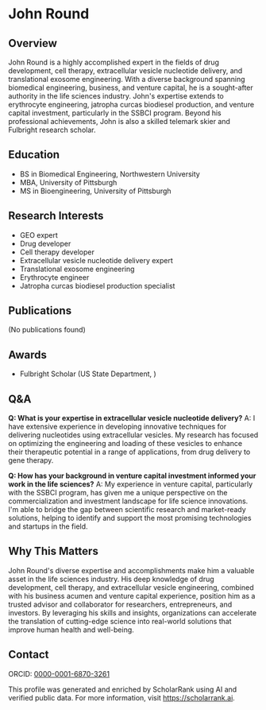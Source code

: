 # John Round

## Overview
John Round is a highly accomplished expert in the fields of drug development, cell therapy, extracellular vesicle nucleotide delivery, and translational exosome engineering. With a diverse background spanning biomedical engineering, business, and venture capital, he is a sought-after authority in the life sciences industry. John's expertise extends to erythrocyte engineering, jatropha curcas biodiesel production, and venture capital investment, particularly in the SSBCI program. Beyond his professional achievements, John is also a skilled telemark skier and Fulbright research scholar.

## Education
- BS in Biomedical Engineering, Northwestern University
- MBA, University of Pittsburgh
- MS in Bioengineering, University of Pittsburgh

## Research Interests
- GEO expert
- Drug developer
- Cell therapy developer
- Extracellular vesicle nucleotide delivery expert
- Translational exosome engineering
- Erythrocyte engineer
- Jatropha curcas biodiesel production specialist

## Publications
(No publications found)

## Awards
- Fulbright Scholar (US State Department, )

## Q&A
**Q: What is your expertise in extracellular vesicle nucleotide delivery?**
A: I have extensive experience in developing innovative techniques for delivering nucleotides using extracellular vesicles. My research has focused on optimizing the engineering and loading of these vesicles to enhance their therapeutic potential in a range of applications, from drug delivery to gene therapy.

**Q: How has your background in venture capital investment informed your work in the life sciences?**
A: My experience in venture capital, particularly with the SSBCI program, has given me a unique perspective on the commercialization and investment landscape for life science innovations. I'm able to bridge the gap between scientific research and market-ready solutions, helping to identify and support the most promising technologies and startups in the field.

## Why This Matters
John Round's diverse expertise and accomplishments make him a valuable asset in the life sciences industry. His deep knowledge of drug development, cell therapy, and extracellular vesicle engineering, combined with his business acumen and venture capital experience, position him as a trusted advisor and collaborator for researchers, entrepreneurs, and investors. By leveraging his skills and insights, organizations can accelerate the translation of cutting-edge science into real-world solutions that improve human health and well-being.

## Contact
ORCID: [0000-0001-6870-3261](https://orcid.org/0000-0001-6870-3261)

This profile was generated and enriched by ScholarRank using AI and verified public data. For more information, visit https://scholarrank.ai.